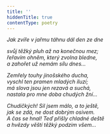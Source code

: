 ```yaml
---
title: ''
hiddenTitle: true
contentType: poetry
---
```


<section>

_Jak zvíře v jařmu táhnu dál den ze dne_

_svůj těžký pluh až na konečnou mez;  
řeřavím ohněm, který zvolna bledne,  
a zahořet už nemám sílu dnes…_

</section>

<section>

_Zemřely touhy jinošského ducha,  
vyschl ten pramen mladých iluzí;  
má slova jsou jen rezavá a suchá,  
nastala pro mne doba chudých žní…_

</section>

<section>

_Chudičkých! Sil jsem málo, a to ještě,  
jak se zdá, ne dost dobrým osivem.  
A čas se hnal! Teď přišly chladné deště  
a hvězdy věští těžký podzim všem…_

</section>
